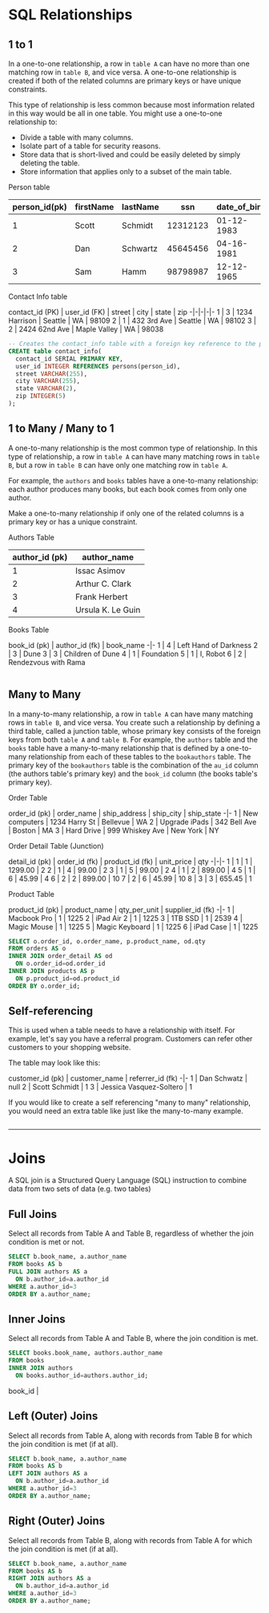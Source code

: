 # SQL Relationships

## 1 to 1
In a one-to-one relationship, a row in `table A` can have no more than one matching row in `table B`, and vice versa. A one-to-one relationship is created if both of the related columns are primary keys or have unique constraints.

This type of relationship is less common because most information related in this way would be all in one table. You might use a one-to-one relationship to:

- Divide a table with many columns.
- Isolate part of a table for security reasons.
- Store data that is short-lived and could be easily deleted by simply deleting the table.
- Store information that applies only to a subset of the main table.

Person table

person_id(pk) | firstName | lastName | ssn | date_of_birth 
--- | --- | --- | --- | ---
1 | Scott | Schmidt | 12312123 | 01-12-1983
2 | Dan | Schwartz | 45645456 | 04-16-1981
3 | Sam | Hamm | 98798987 | 12-12-1965

Contact Info table

contact_id (PK) | user_id (FK) | street | city | state | zip
-|-|-|-|-
1 | 3 | 1234 Harrison | Seattle | WA | 98109
2 | 1 | 432 3rd Ave | Seattle | WA | 98102
3 | 2 | 2424 62nd Ave | Maple Valley | WA | 98038

``` sql
-- Creates the contact_info table with a foreign key reference to the persons table
CREATE table contact_info(
  contact_id SERIAL PRIMARY KEY,
  user_id INTEGER REFERENCES persons(person_id),
  street VARCHAR(255),
  city VARCHAR(255),
  state VARCHAR(2),
  zip INTEGER(5)
);
```

## 1 to Many / Many to 1
A one-to-many relationship is the most common type of relationship. In this type of relationship, a row in `table A` can have many matching rows in `table B`, but a row in `table B` can have only one matching row in `table A`.

For example, the `authors` and `books` tables have a one-to-many relationship: each author produces many books, but each book comes from only one author.

Make a one-to-many relationship if only one of the related columns is a primary key or has a unique constraint.

Authors Table

author_id (pk) | author_name
-|-
1 | Issac Asimov
2 | Arthur C. Clark
3 | Frank Herbert
4 | Ursula K. Le Guin

Books Table

book_id (pk) | author_id (fk) | book_name
-|-
1 | 4 | Left Hand of Darkness
2 | 3 | Dune
3 | 3 | Children of Dune
4 | 1 | Foundation
5 | 1 | I, Robot
6 | 2 | Rendezvous with Rama

``` sql

```

## Many to Many
In a many-to-many relationship, a row in `table A` can have many matching rows in `table B`, and vice versa. You create such a relationship by defining a third table, called a junction table, whose primary key consists of the foreign keys from both `table A` and `table B`. For example, the `authors` table and the `books` table have a many-to-many relationship that is defined by a one-to-many relationship from each of these tables to the `bookauthors` table. The primary key of the `bookauthors` table is the combination of the `au_id` column (the authors table's primary key) and the `book_id` column (the books table's primary key).

Order Table

order_id (pk) | order_name | ship_address | ship_city | ship_state
-|-
1 | New computers | 1234 Harry St | Bellevue | WA
2 | Upgrade iPads | 342 Bell Ave | Boston | MA
3 | Hard Drive | 999 Whiskey Ave | New York | NY

Order Detail Table (Junction)

detail_id (pk) | order_id (fk) | product_id (fk) | unit_price | qty
-|-|-
1 | 1 | 1 | 1299.00 | 2
2 | 1 | 4 | 99.00 | 2
3 | 1 | 5 | 99.00 | 2
4 | 1 | 2 | 899.00 | 4
5 | 1 | 6 | 45.99 | 4
6 | 2 | 2 | 899.00 | 10
7 | 2 | 6 | 45.99 | 10
8 | 3 | 3 | 655.45 | 1


Product Table

product_id (pk) | product_name | qty_per_unit | supplier_id (fk)
-|-
1 | Macbook Pro | 1 | 1225
2 | iPad Air 2 | 1 | 1225
3 | 1TB SSD | 1 | 2539
4 | Magic Mouse | 1 | 1225
5 | Magic Keyboard | 1 | 1225
6 | iPad Case | 1 | 1225

``` sql
SELECT o.order_id, o.order_name, p.product_name, od.qty
FROM orders AS o
INNER JOIN order_detail AS od
  ON o.order_id=od.order_id
INNER JOIN products AS p
  ON p.product_id=od.product_id
ORDER BY o.order_id;
```

## Self-referencing
This is used when a table needs to have a relationship with itself. For example, let's say you have a referral program. Customers can refer other customers to your shopping website.

The table may look like this:

customer_id (pk) | customer_name | referrer_id (fk)
-|-
1 | Dan Schwatz | null
2 | Scott Schmidt | 1
3 | Jessica Vasquez-Soltero | 1

If you would like to create a self referencing "many to many" relationship, you would need an extra table like just like the many-to-many example.

``` sql

```

-----

# Joins
A SQL join is a Structured Query Language (SQL) instruction to combine data from two sets of data (e.g. two tables)

## Full Joins
Select all records from Table A and Table B, regardless of whether the join condition is met or not.

``` sql
SELECT b.book_name, a.author_name
FROM books AS b
FULL JOIN authors AS a
  ON b.author_id=a.author_id
WHERE a.author_id=3
ORDER BY a.author_name;
```

## Inner Joins
Select all records from Table A and Table B, where the join condition is met.

``` sql
SELECT books.book_name, authors.author_name
FROM books
INNER JOIN authors
  ON books.author_id=authors.author_id;
```

book_id |

## Left (Outer) Joins
Select all records from Table A, along with records from Table B for which the join condition is met (if at all).

``` sql
SELECT b.book_name, a.author_name
FROM books AS b
LEFT JOIN authors AS a
  ON b.author_id=a.author_id
WHERE a.author_id=3
ORDER BY a.author_name;
```

## Right (Outer) Joins
Select all records from Table B, along with records from Table A for which the join condition is met (if at all).

``` sql
SELECT b.book_name, a.author_name
FROM books AS b
RIGHT JOIN authors AS a
  ON b.author_id=a.author_id
WHERE a.author_id=3
ORDER BY a.author_name;
```
